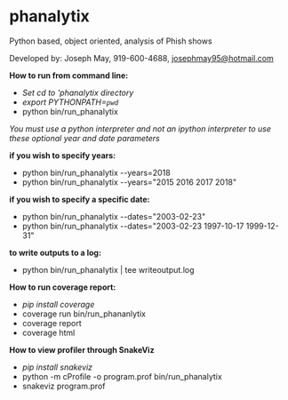 # phanalytix
Python based, object oriented, analysis of Phish shows


Developed by: Joseph May, 919-600-4688, josephmay95@hotmail.com


**How to run from command line:**
  * *Set cd to 'phanalytix directory*
  * *export PYTHONPATH=`pwd`*
  * python bin/run_phanalytix 


  *You must use a python interpreter and not an ipython interpreter to use these optional year and date parameters*

**if you wish to specify years:**
  * python bin/run_phanalytix --years=2018
  * python bin/run_phanalytix --years="2015 2016 2017 2018"

**if you wish to specify a specific date:**
  * python bin/run_phanalytix --dates="2003-02-23"
  * python bin/run_phanalytix --dates="2003-02-23 1997-10-17 1999-12-31"
  
**to write outputs to a log:**
  * python bin/run_phanalytix | tee writeoutput.log


**How to run coverage report:** 
  * *pip install coverage*
  * coverage run bin/run_phananlytix
  * coverage report
  * coverage html

**How to view profiler through SnakeViz**
  * *pip install snakeviz*
  * python -m cProfile -o program.prof bin/run_phanalytix
  * snakeviz program.prof
